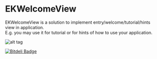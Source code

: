 EKWelcomeView
=============

EKWelcomeView is a solution to implement entry/welcome/tutorial/hints view in application.  
E.g. you may use it for tutorial or for hints of how to use your application.

![alt tag](https://raw.github.com/EvgenyKarkan/EKWelcomeView/master/EKWelcomeView/EKWelcomeView/Classes/screenshot.png)


[![Bitdeli Badge](https://d2weczhvl823v0.cloudfront.net/EvgenyKarkan/ekwelcomeview/trend.png)](https://bitdeli.com/free "Bitdeli Badge")

